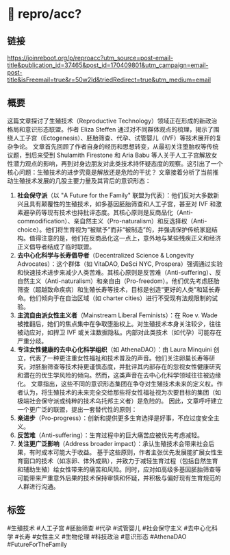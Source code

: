 # 📏 repro/acc?

## 链接
https://joinreboot.org/p/reproacc?utm_source=post-email-title&publication_id=37465&post_id=170409801&utm_campaign=email-post-title&isFreemail=true&r=50w2ld&triedRedirect=true&utm_medium=email

## 概要
这篇文章探讨了生殖技术（Reproductive Technology）领域正在形成的新政治格局和意识形态联盟。作者 Eliza Steffen 通过对不同群体观点的梳理，揭示了围绕人工子宫（Ectogenesis）、胚胎筛查、代孕、试管婴儿（IVF）等技术展开的复杂争论。
文章首先回顾了作者自身的经历和思想转变，从最初关注堕胎权等传统议题，到后来受到 Shulamith Firestone 和 Aria Babu 等人关于人工子宫解放女性潜力观点的影响，再到对身边朋友对此类技术持怀疑态度的观察。这引出了一个核心问题：生殖技术的进步究竟是解放还是危险的干扰？
文章接着分析了当前推动生殖技术发展的几股主要力量及其背后的意识形态：
1.  **社会保守派**（以 "A Future for the Family" 联盟为代表）：他们反对大多数新兴且具有颠覆性的生殖技术，如多基因胚胎筛查和人工子宫，甚至对 IVF 和激素避孕药等现有技术也持批评态度。其核心原则是反商品化（Anti-commodification）、亲自然主义（Pro-naturalism）和反选择权（Anti-choice）。他们将生育视为“被赋予”而非“被制造”的，并强调保护传统家庭结构。值得注意的是，他们在反商品化这一点上，意外地与某些残疾正义和经济正义倡导者结成了临时联盟。
2.  **去中心化科学与长寿倡导者**（Decentralized Science & Longevity Advocates）：这个群体（如 VitaDAO, DeSci NYC, Prospera）强调通过实验和快速技术进步来减少人类苦难。其核心原则是反苦难（Anti-suffering）、反自然主义（Anti-naturalism）和亲自由（Pro-freedom）。他们优先考虑胚胎筛查（超越致命疾病）和生殖长寿等技术，目标是创造“更好的人类”和延长寿命。他们倾向于在自治区域（如 charter cities）进行不受现有法规限制的试验。
3.  **主流自由派女性主义者**（Mainstream Liberal Feminists）：在 Roe v. Wade 被推翻后，她们的焦点集中在争取堕胎权上。对生殖技术本身关注较少，往往被动应对，如捍卫 IVF 或关注数据隐私。内部对此类技术（如代孕）可能存在严重分歧。
4.  **专注女性健康的去中心化科学组织**（如 AthenaDAO）：由 Laura Minquini 创立，代表了一种更注重女性福祉和技术普及的声音。他们关注卵巢长寿等研究，对胚胎筛查等技术持更谨慎态度，并批评其内部存在的忽视女性健康研究和潜在的优生学风险的倾向。然而，这类声音在去中心化科学领域往往被边缘化。
文章指出，这些不同的意识形态集团在争夺对生殖技术未来的定义权。作者认为，将生殖技术的未来完全交给那些将女性福祉视为次要目标的集团（如极端社会保守派或纯粹的技术乌托邦主义者）是危险的。
因此，文章呼吁建立一个更广泛的联盟，提出一套替代性的原则：
1.  **亲进步**（Pro-progress）：创新和提供更多生育选择是好事，不应过度安全主义。
2.  **反苦难**（Anti-suffering）：生育过程中的巨大痛苦应被优先考虑减轻。
3.  **关注更广泛影响**（Address broader impact）：承认生殖技术会带来社会后果，有时成本可能大于收益。
基于这些原则，作者主张优先发展能扩展女性生育窗口的技术（如冻卵、体外成熟），并致力于减轻生育过程（包括自然生育和辅助生殖）给女性带来的痛苦和风险。同时，应对如高级多基因胚胎筛查等可能带来严重意外后果的技术保持审慎和怀疑，并积极与偏好现有生育规范的人群进行沟通。

## 标签
#生殖技术 #人工子宫 #胚胎筛查 #代孕 #试管婴儿 #社会保守主义 #去中心化科学 #长寿 #女性主义 #生物伦理 #科技政治 #意识形态 #AthenaDAO #FutureForTheFamily